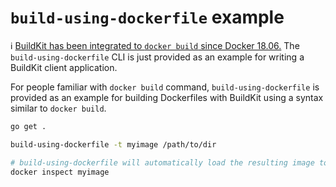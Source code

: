 # `build-using-dockerfile` example

:information_source: [BuildKit has been integrated to `docker build` since Docker 18.06.](https://docs.docker.com/develop/develop-images/build_enhancements/)
The `build-using-dockerfile` CLI is just provided as an example for writing a BuildKit client application.

For people familiar with `docker build` command, `build-using-dockerfile` is provided as an example for building Dockerfiles with BuildKit using a syntax similar to `docker build`.

```bash
go get .

build-using-dockerfile -t myimage /path/to/dir

# build-using-dockerfile will automatically load the resulting image to Docker
docker inspect myimage
```
